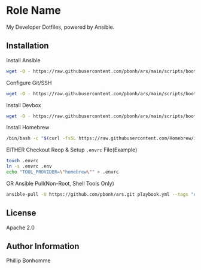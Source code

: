Role Name
=========

My Developer Dotfiles, powered by Ansible.

Installation
------------

Install Ansible
```bash
wget -O - https://raw.githubusercontent.com/pbonh/ars/main/scripts/bootstrap_ansible.sh | bash
```

Configure Git/SSH
```bash
wget -O - https://raw.githubusercontent.com/pbonh/ars/main/scripts/bootstrap_gitssh.sh | bash
```

Install Devbox
```bash
wget -O - https://raw.githubusercontent.com/pbonh/ars/main/scripts/bootstrap_devbox.sh | bash
```

Install Homebrew
```bash
/bin/bash -c "$(curl -fsSL https://raw.githubusercontent.com/Homebrew/install/HEAD/install.sh)"
```

EITHER
Checkout Reop & Setup `.envrc` File(Example)
```bash
touch .envrc
ln -s .envrc .env
echo "TOOL_PROVIDER=\"homebrew\"" > .envrc
```
OR
Ansible Pull(Non-Root, Shell Tools Only)
```bash
ansible-pull -U https://github.com/pbonh/ars.git playbook.yml --tags "env" -e "{tool_provider: \"nonroot\"}"
```

License
-------

Apache 2.0

Author Information
------------------

Phillip Bonhomme

